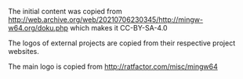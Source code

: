 The initial content was copied from
http://web.archive.org/web/20210706230345/http://mingw-w64.org/doku.php which
makes it CC-BY-SA-4.0

The logos of external projects are copied from their respective project websites.

The main logo is copied from http://ratfactor.com/misc/mingw64